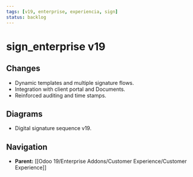 ```yaml
---
tags: [v19, enterprise, experiencia, sign]
status: backlog
---
```

# sign_enterprise v19

## Changes
- Dynamic templates and multiple signature flows.
- Integration with client portal and Documents.
- Reinforced auditing and time stamps.

## Diagrams
- Digital signature sequence v19.






## Navigation
- **Parent:** [[Odoo 19/Enterprise Addons/Customer Experience/Customer Experience]]
